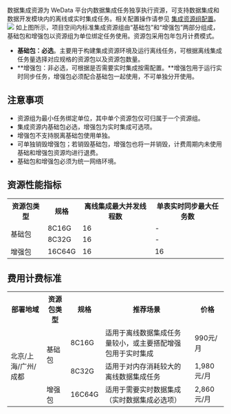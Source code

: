 数据集成资源为 WeData 平台内数据集成任务独享执行资源，可支持数据集成和数据开发模块内的离线或实时集成任务。相关配置操作请参见 [集成资源组配置](https://cloud.tencent.com/document/product/1267/78676)。
![](https://qcloudimg.tencent-cloud.cn/raw/778ec6da9306552f8f2585f38197dc2c.png)
如上图所示，项目空间内标准集成资源组由“基础包”和“增强包”两部分组成，基础包和增强包以资源组为单位绑定任务使用。资源包采用包年包月计费模式。
- **基础包：必选**。主要用于构建集成资源环境及运行离线任务，可根据离线集成任务量选择对应规格的资源包以及资源包数量。
- **增强包：非必选，可根据是否需要实时集成按需配置。**增强包用于运行实时同步任务，增强包必须配合基础包一起使用，不可单独分开使用。

## 注意事项
- 资源组为最小任务绑定单位，其中单个资源包仅可归属于一个资源组。
- 集成资源内基础包必选，增强包为实时集成可选项。
- 增强包不支持脱离基础包使用单独。
- 可单独销毁增强包；若销毁基础包，增强包也将一并销毁，计费周期内未使用基础和增强包资源均进行退费。
- 基础包和增强包必须为统一网络环境。

## 资源性能指标
<table>
<tr>
<th>资源包类型</th>
<th>规格</th>
<th>离线集成最大并发线程数</th>
<th>单表实时同步最大任务数</th>
</tr>
<tr>
<td rowspan=2>基础包</td>
<td>8C16G</td>
<td>16</td>
<td>-</td>
</tr>
<tr>
<td>8C32G</td>
<td>16</td>
<td>-</td>
</tr>
<tr>
<td rowspan=1>增强包</td>
<td>16C64G</td>
<td>16</td>
<td>16</td>
</tr>
</table>

## 费用计费标准
<table>
<tr>
<th>部署地域</th>
<th>资源包类型</th>
<th>规格</th>
<th>推荐场景</th>
<th>价格</th>
</tr>
<tr>
<td rowspan=3>北京/上海/广州/成都</td>
<td rowspan=2>基础包</td>
<td>8C16G</td>
<td>适用于离线数据集成任务量较小，或主要搭配增强包用于实时集成</td>
<td>990元/月 </td>
</tr>
<tr>
<td>8C32G</td>
<td>适用于对内存消耗较大的离线数据集成任务</td>
<td>1,980元/月 </td>
</tr>
<tr>
<td rowspan=1>增强包</td>
<td>16C64G</td>
<td>适用于需要实时数据集成（实时数据集成必选项）</td>
<td>2,860元/月</td>
</tr>
</table>
   

